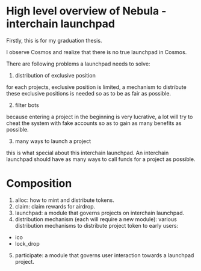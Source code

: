 # High level overview of Nebula - interchain launchpad

Firstly, this is for my graduation thesis.

I observe Cosmos and realize that there is no true launchpad in Cosmos.

There are following problems a launchpad needs to solve:
1. distribution of exclusive position

for each projects, exclusive position is limited, a mechanism to distribute these exclusive positions is needed so as to be as fair as possible.

2. filter bots

because entering a project in the beginning is very lucrative, a lot will try to cheat the system with fake accounts so as to gain as many benefits as possible.

3. many ways to launch a project

this is what special about this interchain launchpad. An interchain launchpad should have as many ways to call funds for a project as possible.

# Composition
1. alloc: how to mint and distribute tokens.
2. claim: claim rewards for airdrop.
3. launchpad: a module that governs projects on interchain launchpad.
4. distribution mechanism (each will require a new module): various distribution mechanisms to distribute project token to early users:
* ico
* lock_drop
5. participate: a module that governs user interaction towards a launchpad project.